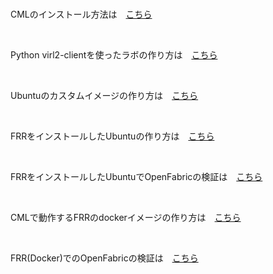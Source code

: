 <br>

CMLのインストール方法は　[こちら](/README.install_cml.md)

<br>

Python virl2-clientを使ったラボの作り方は　[こちら](/README.create_lab.md)

<br>

Ubuntuのカスタムイメージの作り方は　[こちら](/README.create_custom_ubuntu.md)

<br>

FRRをインストールしたUbuntuの作り方は　[こちら](/README.create_frr_ubuntu.md)

<br>

FRRをインストールしたUbuntuでOpenFabricの検証は　[こちら](/README.openfabric.md)

<br>

CMLで動作するFRRのdockerイメージの作り方は　[こちら](/README.create_custom_docker.md)

<br>

FRR(Docker)でのOpenFabricの検証は　[こちら](/README.openfabric_docker.md)